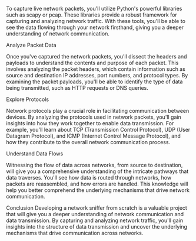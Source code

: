 

To capture live network packets, you'll utilize Python's powerful libraries such as scapy or pcap. These libraries provide a robust framework for capturing and analyzing network traffic. With these tools, you'll be able to see the data flowing through your network firsthand, giving you a deeper understanding of network communication.

Analyze Packet Data

Once you've captured the network packets, you'll dissect the headers and payloads to understand the contents and purpose of each packet. This involves analyzing the packet headers, which contain information such as source and destination IP addresses, port numbers, and protocol types. By examining the packet payloads, you'll be able to identify the type of data being transmitted, such as HTTP requests or DNS queries.

Explore Protocols

Network protocols play a crucial role in facilitating communication between devices. By analyzing the protocols used in network packets, you'll gain insights into how they work together to enable data transmission. For example, you'll learn about TCP (Transmission Control Protocol), UDP (User Datagram Protocol), and ICMP (Internet 
Control Message Protocol), and how they contribute to the overall network communication process.

Understand Data Flows

Witnessing the flow of data across networks, from source to destination, will give you a comprehensive understanding of the intricate pathways that data traverses. You'll see how data is routed through networks, how packets are reassembled, and how errors are handled. This knowledge will help you better comprehend the underlying mechanisms that drive network communication.

Conclusion
Developing a network sniffer from scratch is a valuable project that will give you a deeper understanding of network communication and data transmission. By capturing and analyzing network traffic, you'll gain insights into the structure of data transmission and uncover the underlying mechanisms that drive communication across networks.
